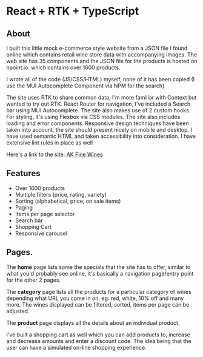 # React + RTK + TypeScript

## About

I built this little mock e-commerce style website from a JSON file I found online which contains retail wine store data with accompanying images. The web site has 35 components and the JSON file for the products is hosted on npoint.io. which contains over 1600 products.

I wrote all of the code (JS/CSS/HTML) myself, none of it has been copied (I use the MUI Autocomplete Component via NPM for the search)

The site uses RTK to share common data, I'm more familiar with Context but wanted to try out RTK. React Router for navigation, I've included a Search bar using MUI Autocomplete. The site also makes use of 2 custom hooks. For styling, it's using Flexbox via CSS modules. The site also includes loading and error components. Responsive design techniques have been taken into account, the site should present nicely on mobile and desktop. I have used semantic HTML and taken accessibility into consideration. I have extensive lint rules in place as well

Here's a link to the site: <a href="https://ak-fine-wines-ts.netlify.app/">AK Fine Wines</a>

## Features

- Over 1600 products
- Multiple filters (price, rating, variety)
- Sorting (alphabetical, price, on sale items)
- Paging
- Items per page selector
- Search bar
- Shopping Cart
- Responsive carousel

## Pages.

The <b>home</b> page lists some the specials that the site has to offer, similar to what you'd probably see online, it's basically a navigation page/entry point for the other 2 pages.

The <b>category</b> page lists all the products for a particular category of wines depending what URL you come in on. eg: red, white, 10% off and many more. The wines displayed can be filtered, sorted, items per page can be adjusted.

The <b>product</b> page displays all the details about an individual product.

I've built a shopping cart as well which you can add products to, increase and decrease amounts and enter a discount code. The idea being that the user can have a simulated on-line shopping experience.
